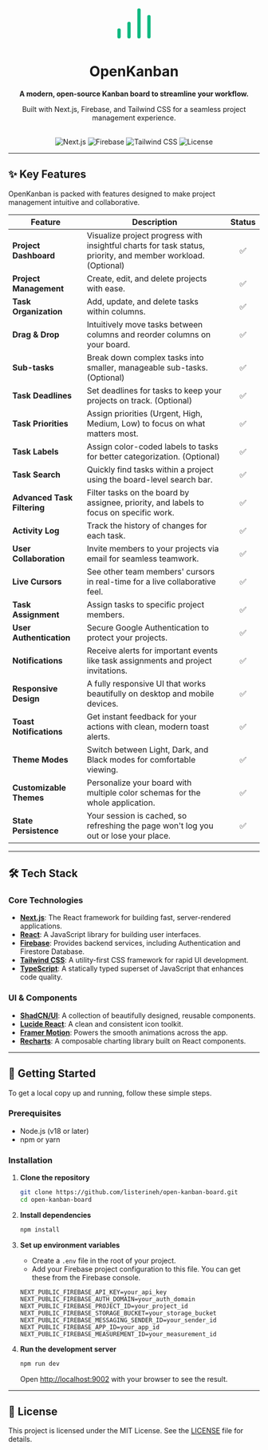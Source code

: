 <div align="center">
  <svg width="80" height="80" viewBox="0 0 24 24" fill="none" xmlns="http://www.w3.org/2000/svg">
    <path d="M9 20V12" stroke="#10b981" stroke-width="2" stroke-linecap="round" stroke-linejoin="round"></path>
    <path d="M15 20V4" stroke="#10b981" stroke-width="2" stroke-linecap="round" stroke-linejoin="round"></path>
    <path d="M3 20V16" stroke="#10b981" stroke-width="2" stroke-linecap="round" stroke-linejoin="round"></path>
    <path d="M21 20V8" stroke="#10b981" stroke-width="2" stroke-linecap="round" stroke-linejoin="round"></path>
  </svg>
  <h1>OpenKanban</h1>
  <p>
    <strong>A modern, open-source Kanban board to streamline your workflow.</strong>
  </p>
  <p>
    Built with Next.js, Firebase, and Tailwind CSS for a seamless project management experience.
  </p>
  <br />
    <img src="https://img.shields.io/badge/Next.js-15.x-black?logo=next.js" alt="Next.js">
    <img src="https://img.shields.io/badge/Firebase-v11-FFCA28?logo=firebase" alt="Firebase">
    <img src="https://img.shields.io/badge/Tailwind_CSS-v3-38B2AC?logo=tailwind-css" alt="Tailwind CSS">
    <img src="https://img.shields.io/github/license/listerineh/open-kanban-board?color=blue" alt="License">
</div>

---

## ✨ Key Features

OpenKanban is packed with features designed to make project management intuitive and collaborative.

| Feature                     | Description                                                                                                  | Status |
| --------------------------- | ------------------------------------------------------------------------------------------------------------ | :----: |
| **Project Dashboard**       | Visualize project progress with insightful charts for task status, priority, and member workload. (Optional) |   ✅   |
| **Project Management**      | Create, edit, and delete projects with ease.                                                                 |   ✅   |
| **Task Organization**       | Add, update, and delete tasks within columns.                                                                |   ✅   |
| **Drag & Drop**             | Intuitively move tasks between columns and reorder columns on your board.                                    |   ✅   |
| **Sub-tasks**               | Break down complex tasks into smaller, manageable sub-tasks. (Optional)                                      |   ✅   |
| **Task Deadlines**          | Set deadlines for tasks to keep your projects on track. (Optional)                                           |   ✅   |
| **Task Priorities**         | Assign priorities (Urgent, High, Medium, Low) to focus on what matters most.                                 |   ✅   |
| **Task Labels**             | Assign color-coded labels to tasks for better categorization. (Optional)                                     |   ✅   |
| **Task Search**             | Quickly find tasks within a project using the board-level search bar.                                        |   ✅   |
| **Advanced Task Filtering** | Filter tasks on the board by assignee, priority, and labels to focus on specific work.                       |   ✅   |
| **Activity Log**            | Track the history of changes for each task.                                                                  |   ✅   |
| **User Collaboration**      | Invite members to your projects via email for seamless teamwork.                                             |   ✅   |
| **Live Cursors**            | See other team members' cursors in real-time for a live collaborative feel.                                  |   ✅   |
| **Task Assignment**         | Assign tasks to specific project members.                                                                    |   ✅   |
| **User Authentication**     | Secure Google Authentication to protect your projects.                                                       |   ✅   |
| **Notifications**           | Receive alerts for important events like task assignments and project invitations.                           |   ✅   |
| **Responsive Design**       | A fully responsive UI that works beautifully on desktop and mobile devices.                                  |   ✅   |
| **Toast Notifications**     | Get instant feedback for your actions with clean, modern toast alerts.                                       |   ✅   |
| **Theme Modes**             | Switch between Light, Dark, and Black modes for comfortable viewing.                                         |   ✅   |
| **Customizable Themes**     | Personalize your board with multiple color schemas for the whole application.                                |   ✅   |
| **State Persistence**       | Your session is cached, so refreshing the page won't log you out or lose your place.                         |   ✅   |

---

## 🛠 Tech Stack

### Core Technologies

- **[Next.js](https://nextjs.org/)**: The React framework for building fast, server-rendered applications.
- **[React](https://react.dev/)**: A JavaScript library for building user interfaces.
- **[Firebase](https://firebase.google.com/)**: Provides backend services, including Authentication and Firestore Database.
- **[Tailwind CSS](https://tailwindcss.com/)**: A utility-first CSS framework for rapid UI development.
- **[TypeScript](https://www.typescriptlang.org/)**: A statically typed superset of JavaScript that enhances code quality.

### UI & Components

- **[ShadCN/UI](https://ui.shadcn.com/)**: A collection of beautifully designed, reusable components.
- **[Lucide React](https://lucide.dev/)**: A clean and consistent icon toolkit.
- **[Framer Motion](https://www.framer.com/motion/)**: Powers the smooth animations across the app.
- **[Recharts](https://recharts.org/)**: A composable charting library built on React components.

---

## 🏁 Getting Started

To get a local copy up and running, follow these simple steps.

### Prerequisites

- Node.js (v18 or later)
- npm or yarn

### Installation

1.  **Clone the repository**

    ```bash
    git clone https://github.com/listerineh/open-kanban-board.git
    cd open-kanban-board
    ```

2.  **Install dependencies**

    ```bash
    npm install
    ```

3.  **Set up environment variables**
    - Create a `.env` file in the root of your project.
    - Add your Firebase project configuration to this file. You can get these from the Firebase console.

    ```env
    NEXT_PUBLIC_FIREBASE_API_KEY=your_api_key
    NEXT_PUBLIC_FIREBASE_AUTH_DOMAIN=your_auth_domain
    NEXT_PUBLIC_FIREBASE_PROJECT_ID=your_project_id
    NEXT_PUBLIC_FIREBASE_STORAGE_BUCKET=your_storage_bucket
    NEXT_PUBLIC_FIREBASE_MESSAGING_SENDER_ID=your_sender_id
    NEXT_PUBLIC_FIREBASE_APP_ID=your_app_id
    NEXT_PUBLIC_FIREBASE_MEASUREMENT_ID=your_measurement_id
    ```

4.  **Run the development server**
    ```bash
    npm run dev
    ```
    Open [http://localhost:9002](http://localhost:9002) with your browser to see the result.

---

## 📝 License

This project is licensed under the MIT License. See the [LICENSE](LICENSE) file for details.
